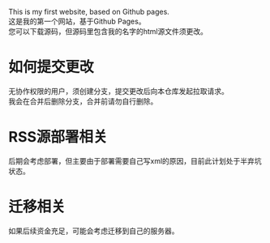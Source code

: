 This is my first website, based on Github pages.  
这是我的第一个网站，基于Github Pages。  
您可以下载源码，但源码里包含我的名字的html源文件须更改。

# 如何提交更改
无协作权限的用户，须创建分支，提交更改后向本仓库发起拉取请求。  
我会在合并后删除分支，合并前请勿自行删除。

# RSS源部署相关
后期会考虑部署，但主要由于部署需要自己写xml的原因，目前此计划处于半弃坑状态。
# 迁移相关
如果后续资金充足，可能会考虑迁移到自己的服务器。